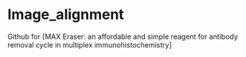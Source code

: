 # Image_alignment
Github for [MAX Eraser: an affordable and simple reagent for antibody removal cycle in multiplex immunohistochemistry]
